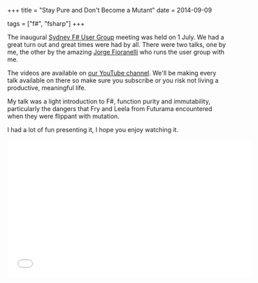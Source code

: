+++
title = "Stay Pure and Don't Become a Mutant"
date = 2014-09-09

tags = ["f#", "fsharp"]
+++

The inaugural [Sydney F# User Group](http://www.meetup.com/fsharpsydney) meeting was held on 1 July. We had a great turn out and great times were had by all. There were two talks, one by me, the other by the amazing [Jorge Fioranelli](https://twitter.com/jorgefioranelli) who runs the user group with me.

The videos are available on [our YouTube channel](https://www.youtube.com/user/fsharpsydney). We'll be making every talk available on there so make sure you subscribe or you risk not living a productive, meaningful life.

My talk was a light introduction to F#, function purity and immutability, particularly the dangers that Fry and Leela from Futurama encountered when they were flippant with mutation.

I had a lot of fun presenting it, I hope you enjoy watching it.

<iframe width="560" height="315" src="//www.youtube.com/embed/FVlqha3V_8o" frameborder="0" allowfullscreen></iframe>
